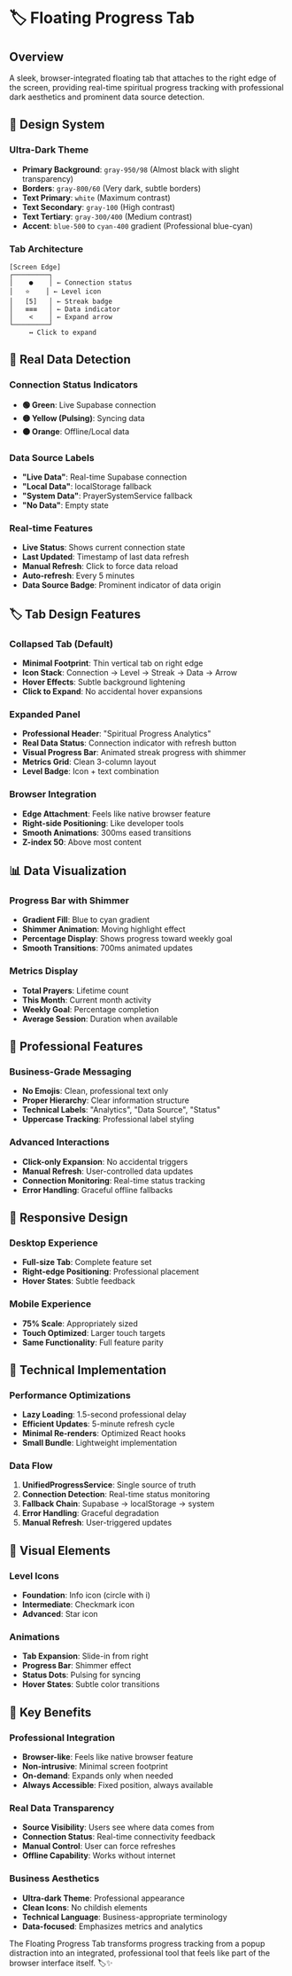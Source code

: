 # 🏷️ Floating Progress Tab

## Overview
A sleek, browser-integrated floating tab that attaches to the right edge of the screen, providing real-time spiritual progress tracking with professional dark aesthetics and prominent data source detection.

## 🎨 Design System

### **Ultra-Dark Theme**
- **Primary Background**: `gray-950/98` (Almost black with slight transparency)
- **Borders**: `gray-800/60` (Very dark, subtle borders)
- **Text Primary**: `white` (Maximum contrast)
- **Text Secondary**: `gray-100` (High contrast)
- **Text Tertiary**: `gray-300/400` (Medium contrast)
- **Accent**: `blue-500` to `cyan-400` gradient (Professional blue-cyan)

### **Tab Architecture**
```
[Screen Edge]
┌─────────┐
│    ●    │ ← Connection status
│   ⭐    │ ← Level icon
│   [5]   │ ← Streak badge  
│   ≡≡≡   │ ← Data indicator
│    <    │ ← Expand arrow
└─────────┘
     ↔️ Click to expand
```

## 🔗 Real Data Detection

### **Connection Status Indicators**
- **🟢 Green**: Live Supabase connection
- **🟡 Yellow (Pulsing)**: Syncing data
- **🟠 Orange**: Offline/Local data

### **Data Source Labels**
- **"Live Data"**: Real-time Supabase connection
- **"Local Data"**: localStorage fallback
- **"System Data"**: PrayerSystemService fallback
- **"No Data"**: Empty state

### **Real-time Features**
- **Live Status**: Shows current connection state
- **Last Updated**: Timestamp of last data refresh
- **Manual Refresh**: Click to force data reload
- **Auto-refresh**: Every 5 minutes
- **Data Source Badge**: Prominent indicator of data origin

## 🏷️ Tab Design Features

### **Collapsed Tab (Default)**
- **Minimal Footprint**: Thin vertical tab on right edge
- **Icon Stack**: Connection → Level → Streak → Data → Arrow
- **Hover Effects**: Subtle background lightening
- **Click to Expand**: No accidental hover expansions

### **Expanded Panel**
- **Professional Header**: "Spiritual Progress Analytics"
- **Real Data Status**: Connection indicator with refresh button
- **Visual Progress Bar**: Animated streak progress with shimmer
- **Metrics Grid**: Clean 3-column layout
- **Level Badge**: Icon + text combination

### **Browser Integration**
- **Edge Attachment**: Feels like native browser feature
- **Right-side Positioning**: Like developer tools
- **Smooth Animations**: 300ms eased transitions
- **Z-index 50**: Above most content

## 📊 Data Visualization

### **Progress Bar with Shimmer**
- **Gradient Fill**: Blue to cyan gradient
- **Shimmer Animation**: Moving highlight effect
- **Percentage Display**: Shows progress toward weekly goal
- **Smooth Transitions**: 700ms animated updates

### **Metrics Display**
- **Total Prayers**: Lifetime count
- **This Month**: Current month activity
- **Weekly Goal**: Percentage completion
- **Average Session**: Duration when available

## 🎯 Professional Features

### **Business-Grade Messaging**
- **No Emojis**: Clean, professional text only
- **Proper Hierarchy**: Clear information structure
- **Technical Labels**: "Analytics", "Data Source", "Status"
- **Uppercase Tracking**: Professional label styling

### **Advanced Interactions**
- **Click-only Expansion**: No accidental triggers
- **Manual Refresh**: User-controlled data updates
- **Connection Monitoring**: Real-time status tracking
- **Error Handling**: Graceful offline fallbacks

## 📱 Responsive Design

### **Desktop Experience**
- **Full-size Tab**: Complete feature set
- **Right-edge Positioning**: Professional placement
- **Hover States**: Subtle feedback

### **Mobile Experience**
- **75% Scale**: Appropriately sized
- **Touch Optimized**: Larger touch targets
- **Same Functionality**: Full feature parity

## 🔧 Technical Implementation

### **Performance Optimizations**
- **Lazy Loading**: 1.5-second professional delay
- **Efficient Updates**: 5-minute refresh cycle
- **Minimal Re-renders**: Optimized React hooks
- **Small Bundle**: Lightweight implementation

### **Data Flow**
1. **UnifiedProgressService**: Single source of truth
2. **Connection Detection**: Real-time status monitoring
3. **Fallback Chain**: Supabase → localStorage → system
4. **Error Handling**: Graceful degradation
5. **Manual Refresh**: User-triggered updates

## 🎨 Visual Elements

### **Level Icons**
- **Foundation**: Info icon (circle with i)
- **Intermediate**: Checkmark icon
- **Advanced**: Star icon

### **Animations**
- **Tab Expansion**: Slide-in from right
- **Progress Bar**: Shimmer effect
- **Status Dots**: Pulsing for syncing
- **Hover States**: Subtle color transitions

## 🚀 Key Benefits

### **Professional Integration**
- **Browser-like**: Feels like native browser feature
- **Non-intrusive**: Minimal screen footprint
- **On-demand**: Expands only when needed
- **Always Accessible**: Fixed position, always available

### **Real Data Transparency**
- **Source Visibility**: Users see where data comes from
- **Connection Status**: Real-time connectivity feedback
- **Manual Control**: User can force refreshes
- **Offline Capability**: Works without internet

### **Business Aesthetics**
- **Ultra-dark Theme**: Professional appearance
- **Clean Icons**: No childish elements
- **Technical Language**: Business-appropriate terminology
- **Data-focused**: Emphasizes metrics and analytics

The Floating Progress Tab transforms progress tracking from a popup distraction into an integrated, professional tool that feels like part of the browser interface itself. 🏷️✨
















